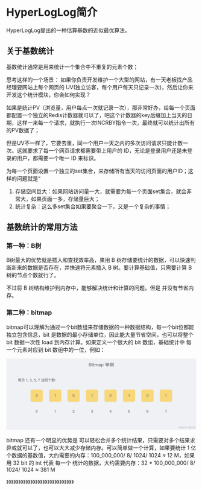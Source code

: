# HyperLogLog简介
HyperLogLog提出的一种估算基数的近似最优算法。

## 关于基数统计
基数统计通常是用来统计一个集合中不重复的元素个数；

思考这样的一个场景： 如果你负责开发维护一个大型的网站，有一天老板找产品经理要网站上每个网页的 UV(独立访客，每个用户每天只记录一次)，然后让你来开发这个统计模块，你会如何实现？

如果是统计PV（浏览量，用户每点一次就记录一次），那非常好办，给每一个页面都配置一个独立的Redis计数器就可以了，吧这个计数器的key后缀加上当天的日期，这样一来每一个请求，就执行一次INCRBY指令一次，最终就可以统计出所有的PV数据了；

但是UV不一样了，它要去重，同一个用户一天之内的多次访问请求只能计数一次。这就要求了每一个网页请求都需要带上用户的 ID，无论是登录用户还是未登录的用户，都需要一个唯一 ID 来标识。

为每一个页面设置一个独立的set集合，来存储所有当天的访问页面的用户ID；这样的问题就是“
1. 存储空间巨大：如果网站访问量一大，就需要为每一个页面set集合，就会非常大，如果页面一多，存储量巨大；
2. 统计复杂：这么多set集合如果要聚合一下，又是一个复杂的事情；

## 基数统计的常用方法

### 第一种：B树
B树最大的优势就是插入和查找效率高，果用 B 树存储要统计的数据，可以快速判断新来的数据是否存在，并快速将元素插入 B 树。要计算基础值，只需要计算 B 树的节点个数就行了。

不过将 B 树结构维护到内存中，能够解决统计和计算的问题，但是 并没有节省内存。

### 第二种：bitmap

bitmap可以理解为通过一个bit数组来存储数据的一种数据结构，每一个bit位都能独立包含信息，bit 是数据的最小存储单位，因此能大量节省空间，也可以将整个 bit 数据一次性 load 到内存计算。如果定义一个很大的 bit 数组，基础统计中 每一个元素对应到 bit 数组中的一位，例如：

![20200302164914](img/20200302164914.png)

bitmap 还有一个明显的优势是 可以轻松合并多个统计结果，只需要对多个结果求异或就可以了，也可以大大减少存储内存。可以简单做一个计算，如果要统计 1 亿 个数据的基数值，大约需要的内存：100_000_000/ 8/ 1024/ 1024 ≈ 12 M，如果用 32 bit 的 int 代表 每一个 统计的数据，大约需要内存：32 * 100_000_000/ 8/ 1024/ 1024 ≈ 381 M


》》》》》》》》》》》》》》》》》》》》》》》》》》》》